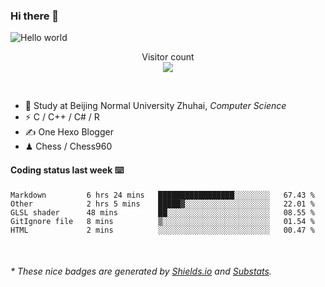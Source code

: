 ### Hi there 👋


<img src="https://raw.githubusercontent.com/sagar-viradiya/sagar-viradiya/master/resources/banner.png" alt="Hello world">
<p align="center"> 
  Visitor count<br/>
  <img src="https://profile-counter.glitch.me/youszoe/count.svg" />
</p>

<br/>


- 🍻  Study at Beijing Normal University Zhuhai, _Computer Science_
- ⚡  C / C++ / C# / R
- ✍️  One Hexo Blogger
- ♟  Chess / Chess960 


#### Coding status last week ⌨️

<!--START_SECTION:waka-->
```text
Markdown         6 hrs 24 mins   █████████████████░░░░░░░░   67.43 % 
Other            2 hrs 5 mins    █████▓░░░░░░░░░░░░░░░░░░░   22.01 % 
GLSL shader      48 mins         ██░░░░░░░░░░░░░░░░░░░░░░░   08.55 % 
GitIgnore file   8 mins          ▒░░░░░░░░░░░░░░░░░░░░░░░░   01.54 % 
HTML             2 mins          ░░░░░░░░░░░░░░░░░░░░░░░░░   00.47 % 
```
<!--END_SECTION:waka-->

<br/>

<center><img src="http://ghchart.rshah.org/409ba5/yousazoe" alt="" /></center>


<h6>* These nice badges are generated by <a href="https://shields.io/">Shields.io</a> and <a href="https://github.com/spencerwooo/Substats">Substats</a>.</h6>

